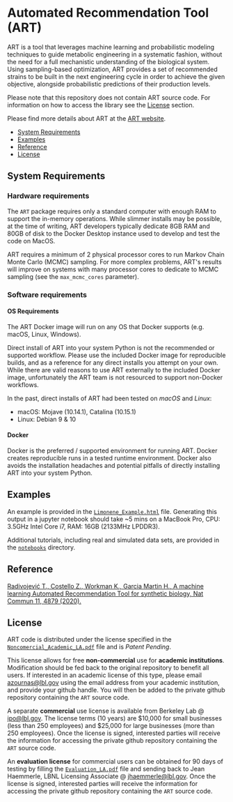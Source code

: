# Automated Recommendation Tool (ART)

ART is a tool that leverages machine learning and probabilistic modeling techniques to guide metabolic engineering in a systematic fashion, without the need for a full mechanistic understanding of the biological system. Using sampling-based optimization, ART provides a set of recommended strains to be built in the next engineering cycle in order to achieve the given objective, alongside probabilistic predictions of their production levels.

Please note that this repository does not contain ART source code. For information on how to access the library see the [License](#license) section.

Please find more details about ART at the [ART website](https://sites.google.com/lbl.gov/art).



<!-- - [Documentation](#documentation) -->
- [System Requirements](#system-requirements)
- [Examples](#example)
- [Reference](#reference)
- [License](#license)

## System Requirements

### Hardware requirements

The `ART` package requires only a standard computer with enough RAM to support the in-memory
operations. While slimmer installs may be possible, at the time of writing, ART developers
typically dedicate 8GB RAM and 80GB of disk to the Docker Desktop instance used to develop and
test the code on MacOS.

ART requires a minimum of 2 physical processor cores to run Markov Chain Monte Carlo (MCMC)
sampling. For more complex problems, ART's results will improve on systems with many processor
cores to dedicate to MCMC sampling (see the `max_mcmc_cores` parameter).

### Software requirements

#### OS Requirements

The ART Docker image will run on any OS that Docker supports (e.g. macOS, Linux, Windows).

Direct install of ART into your system Python is not the recommended or supported
workflow. Please use the included Docker image for reproducible builds, and as a reference for any
direct installs you attempt on your own. While there are valid reasons to use ART externally to
the included Docker image, unfortunately the ART team is not resourced to support
non-Docker workflows.

In the past, direct installs of ART had been tested on _macOS_ and _Linux_:

-   macOS: Mojave (10.14.1), Catalina (10.15.1)
-   Linux: Debian 9 & 10

#### Docker

Docker is the preferred / supported environment for running ART. Docker creates reproducible
runs in a tested runtime environment. Docker also avoids the installation headaches and potential
pitfalls of directly installing ART into your system Python.

## Examples

An example is provided in the [`Limonene_Example.html`](https://htmlpreview.github.io/?https://github.com/JBEI/ART/blob/master/Limonene_Example.html) file.
Generating this output in a jupyter notebook should take ~5 mins on a MacBook Pro, CPU: 3.5GHz Intel Core i7, RAM: 16GB (2133MHz LPDDR3).

Additional tutorials, including real and simulated data sets, are provided in the [`notebooks`](https://github.com/JBEI/ART/tree/master/notebooks) directory.


## Reference

[Radivojević T., Costello Z., Workman K., Garcia Martin H., A machine learning Automated Recommendation Tool for synthetic biology, Nat Commun 11, 4879 (2020).](https://www.nature.com/articles/s41467-020-18008-4)


## License

ART code is distributed under the license specified in the [`Noncomercial_Academic_LA.pdf`](https://github.com/JBEI/ART/blob/master/Noncomercial_Academic_LA.pdf) file and is *Patent Pending*.

This license allows for free **non-commercial** use for **academic institutions**. Modification should be fed back to the original repository to benefit all users. If interested in an academic license of this type, please email azournas@lbl.gov using the email address from your academic institution, and provide your github handle. You will then be added to the private github repository containing the `ART` source code.

A separate **commercial** use license is available from Berkeley Lab @ ipo@lbl.gov. The license terms (10 years) are $10,000 for small businesses (less than 250 employees) and $25,000 for large businesses (more than 250 employees). Once the license is signed, interested parties will receive the information for accessing the private github repository containing the `ART` source code.

An **evaluation license** for commercial users can be obtained for 90 days of testing by filling the [`Evaluation_LA.pdf`](https://github.com/JBEI/ART/blob/master/Evaluation_LA.pdf) file and sending back to Jean Haemmerle, LBNL Licensing Associate @ jhaemmerle@lbl.gov. Once the license is signed, interested parties will receive the information for accessing the private github repository containing the `ART` source code.

